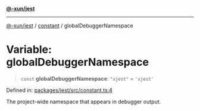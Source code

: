 [**@-xun/jest**](../../README.md)

***

[@-xun/jest](../../README.md) / [constant](../README.md) / globalDebuggerNamespace

# Variable: globalDebuggerNamespace

> `const` **globalDebuggerNamespace**: `"xjest"` = `'xjest'`

Defined in: [packages/jest/src/constant.ts:4](https://github.com/Xunnamius/test-utils/blob/6bb3654e33d49a0e6dabf5bef93ea43493de76d7/packages/jest/src/constant.ts#L4)

The project-wide namespace that appears in debugger output.
